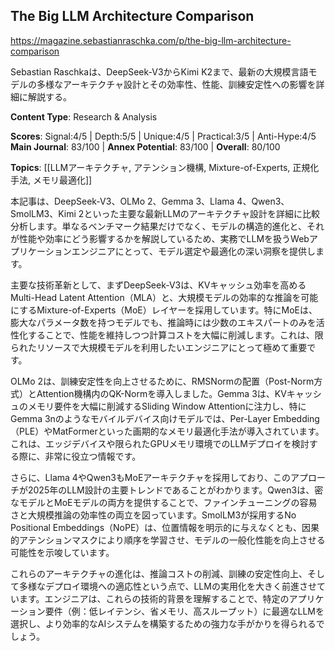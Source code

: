 ## The Big LLM Architecture Comparison

https://magazine.sebastianraschka.com/p/the-big-llm-architecture-comparison

Sebastian Raschkaは、DeepSeek-V3からKimi K2まで、最新の大規模言語モデルの多様なアーキテクチャ設計とその効率性、性能、訓練安定性への影響を詳細に解説する。

**Content Type**: Research & Analysis

**Scores**: Signal:4/5 | Depth:5/5 | Unique:4/5 | Practical:3/5 | Anti-Hype:4/5
**Main Journal**: 83/100 | **Annex Potential**: 83/100 | **Overall**: 80/100

**Topics**: [[LLMアーキテクチャ, アテンション機構, Mixture-of-Experts, 正規化手法, メモリ最適化]]

本記事は、DeepSeek-V3、OLMo 2、Gemma 3、Llama 4、Qwen3、SmolLM3、Kimi 2といった主要な最新LLMのアーキテクチャ設計を詳細に比較分析します。単なるベンチマーク結果だけでなく、モデルの構造的進化と、それが性能や効率にどう影響するかを解説しているため、実務でLLMを扱うWebアプリケーションエンジニアにとって、モデル選定や最適化の深い洞察を提供します。

主要な技術革新として、まずDeepSeek-V3は、KVキャッシュ効率を高めるMulti-Head Latent Attention（MLA）と、大規模モデルの効率的な推論を可能にするMixture-of-Experts（MoE）レイヤーを採用しています。特にMoEは、膨大なパラメータ数を持つモデルでも、推論時には少数のエキスパートのみを活性化することで、性能を維持しつつ計算コストを大幅に削減します。これは、限られたリソースで大規模モデルを利用したいエンジニアにとって極めて重要です。

OLMo 2は、訓練安定性を向上させるために、RMSNormの配置（Post-Norm方式）とAttention機構内のQK-Normを導入しました。Gemma 3は、KVキャッシュのメモリ要件を大幅に削減するSliding Window Attentionに注力し、特にGemma 3nのようなモバイルデバイス向けモデルでは、Per-Layer Embedding（PLE）やMatFormerといった画期的なメモリ最適化手法が導入されています。これは、エッジデバイスや限られたGPUメモリ環境でのLLMデプロイを検討する際に、非常に役立つ情報です。

さらに、Llama 4やQwen3もMoEアーキテクチャを採用しており、このアプローチが2025年のLLM設計の主要トレンドであることがわかります。Qwen3は、密なモデルとMoEモデルの両方を提供することで、ファインチューニングの容易さと大規模推論の効率性の両立を図っています。SmolLM3が採用するNo Positional Embeddings（NoPE）は、位置情報を明示的に与えなくとも、因果的アテンションマスクにより順序を学習させ、モデルの一般化性能を向上させる可能性を示唆しています。

これらのアーキテクチャの進化は、推論コストの削減、訓練の安定性向上、そして多様なデプロイ環境への適応性という点で、LLMの実用化を大きく前進させています。エンジニアは、これらの技術的背景を理解することで、特定のアプリケーション要件（例：低レイテンシ、省メモリ、高スループット）に最適なLLMを選択し、より効率的なAIシステムを構築するための強力な手がかりを得られるでしょう。
